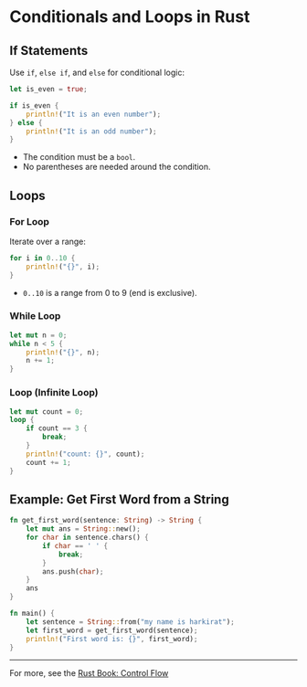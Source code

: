 # Conditionals and Loops in Rust

## If Statements

Use `if`, `else if`, and `else` for conditional logic:

```rust
let is_even = true;

if is_even {
    println!("It is an even number");
} else {
    println!("It is an odd number");
}
```

- The condition must be a `bool`.
- No parentheses are needed around the condition.

## Loops

### For Loop

Iterate over a range:

```rust
for i in 0..10 {
    println!("{}", i);
}
```
- `0..10` is a range from 0 to 9 (end is exclusive).

### While Loop

```rust
let mut n = 0;
while n < 5 {
    println!("{}", n);
    n += 1;
}
```

### Loop (Infinite Loop)

```rust
let mut count = 0;
loop {
    if count == 3 {
        break;
    }
    println!("count: {}", count);
    count += 1;
}
```

## Example: Get First Word from a String

```rust
fn get_first_word(sentence: String) -> String {
    let mut ans = String::new();
    for char in sentence.chars() {
        if char == ' ' {
            break;
        }
        ans.push(char);
    }
    ans
}

fn main() {
    let sentence = String::from("my name is harkirat");
    let first_word = get_first_word(sentence);
    println!("First word is: {}", first_word);
}
```

---

For more, see the [Rust Book: Control Flow](https://doc.rust-lang.org/book/ch03-05-control-flow.html)